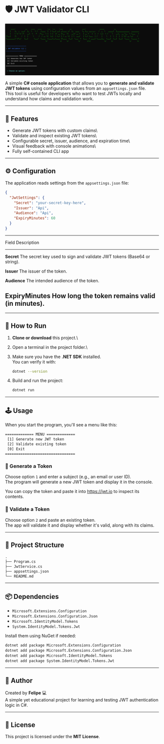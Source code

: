 # 🛡️ JWT Validator CLI

![JWT CLI Screenshot](assets/jwt-validate.png)

A simple **C# console application** that allows you to **generate and
validate JWT tokens** using configuration values from an
`appsettings.json` file.\
This tool is useful for developers who want to test JWTs locally and
understand how claims and validation work.

------------------------------------------------------------------------

## 🚀 Features

-   Generate JWT tokens with custom claims\
-   Validate and inspect existing JWT tokens\
-   Configurable secret, issuer, audience, and expiration time\
-   Visual feedback with console animations\
-   Fully self-contained CLI app

------------------------------------------------------------------------

## ⚙️ Configuration

The application reads settings from the `appsettings.json` file:

``` json
{
  "JwtSettings": {
    "Secret": "your-secret-key-here",
    "Issuer": "Api",
    "Audience": "Api",
    "ExpiryMinutes": 60
  }
}
```

  -----------------------------------------------------------------------
  Field                    Description
  ------------------------ ----------------------------------------------
  **Secret**               The secret key used to sign and validate JWT
                           tokens (Base64 or string).

  **Issuer**               The issuer of the token.

  **Audience**             The intended audience of the token.

  **ExpiryMinutes**        How long the token remains valid (in minutes).
  -----------------------------------------------------------------------

------------------------------------------------------------------------

## 🧩 How to Run

1.  **Clone or download** this project.\

2.  Open a terminal in the project folder.\

3.  Make sure you have the **.NET SDK** installed.\
    You can verify it with:

    ``` bash
    dotnet --version
    ```

4.  Build and run the project:

    ``` bash
    dotnet run
    ```

------------------------------------------------------------------------

## 🕹️ Usage

When you start the program, you'll see a menu like this:

    ============= MENU =============
     [1] Generate new JWT token
     [2] Validate existing token
     [0] Exit
    ================================

### 🔑 Generate a Token

Choose option `1` and enter a subject (e.g., an email or user ID).\
The program will generate a new JWT token and display it in the console.

You can copy the token and paste it into <https://jwt.io> to inspect its
contents.

### 🧾 Validate a Token

Choose option `2` and paste an existing token.\
The app will validate it and display whether it's valid, along with its
claims.

------------------------------------------------------------------------

## 🧱 Project Structure

    .
    ├── Program.cs
    ├── JwtService.cs
    ├── appsettings.json
    └── README.md

------------------------------------------------------------------------

## 📦 Dependencies

-   `Microsoft.Extensions.Configuration`
-   `Microsoft.Extensions.Configuration.Json`
-   `Microsoft.IdentityModel.Tokens`
-   `System.IdentityModel.Tokens.Jwt`

Install them using NuGet if needed:

``` bash
dotnet add package Microsoft.Extensions.Configuration
dotnet add package Microsoft.Extensions.Configuration.Json
dotnet add package Microsoft.IdentityModel.Tokens
dotnet add package System.IdentityModel.Tokens.Jwt
```

------------------------------------------------------------------------

## 🧠 Author

Created by **Felipe** 💻\
A simple yet educational project for learning and testing JWT
authentication logic in C#.

------------------------------------------------------------------------

## 📜 License

This project is licensed under the **MIT License**.
